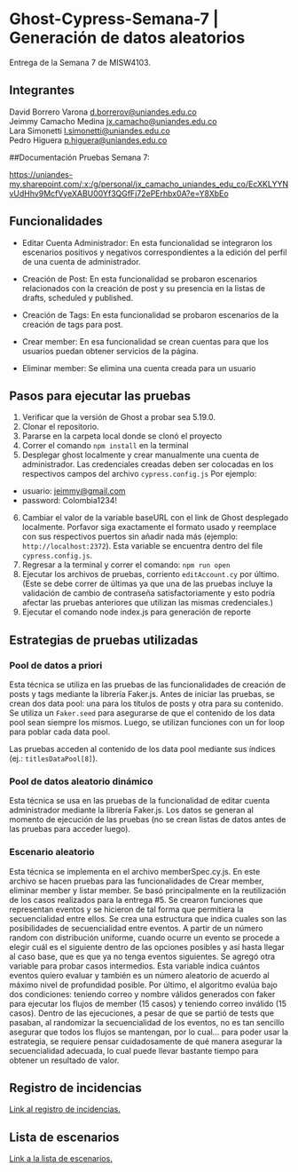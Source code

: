 
# Ghost-Cypress-Semana-7 | Generación de datos aleatorios
Entrega de la Semana 7 de MISW4103.

## Integrantes
David Borrero Varona d.borrerov@uniandes.edu.co
<br>
Jeimmy Camacho Medina jx.camacho@uniandes.edu.co
<br>
Lara Simonetti l.simonetti@uniandes.edu.co
<br>
Pedro Higuera p.higuera@uniandes.edu.co

##Documentación Pruebas Semana 7: 

https://uniandes-my.sharepoint.com/:x:/g/personal/jx_camacho_uniandes_edu_co/EcXKLYYNvUdHhv9McfVyeXABU00Yf3QGfFj72ePErhbx0A?e=Y8XbEo

## Funcionalidades

- Editar Cuenta Administrador: En esta funcionalidad se integraron los escenarios positivos y negativos correspondientes a la edición del perfil de una cuenta de administrador. 

- Creación de Post: En esta funcionalidad se probaron escenarios relacionados con la creación de post y su presencia en la listas de drafts, scheduled y published. 

- Creación de Tags: En esta funcionalidad se probaron escenarios de la creación de tags para post.

- Crear member: En esa funcionalidad se crean cuentas para que los usuarios puedan obtener servicios de la página.

- Eliminar member: Se elimina una cuenta creada para un usuario

## Pasos para ejecutar las pruebas
1. Verificar que la versión de Ghost a probar sea 5.19.0.
2. Clonar el repositorio.
3. Pararse en la carpeta local donde se clonó el proyecto
4. Correr el comando `npm install` en la terminal
5. Desplegar ghost localmente y crear manualmente una cuenta de administrador. Las credenciales creadas deben ser colocadas en
los respectivos campos del archivo `cypress.config.js` 
Por ejemplo: 
- usuario: jeimmy@gmail.com
- password: Colombia1234!
6. Cambiar el valor de la variable baseURL con el link de Ghost desplegado localmente. Porfavor siga exactamente el formato usado y reemplace con sus respectivos puertos sin añadir nada más (ejemplo: `http://localhost:2372`). Esta variable se encuentra dentro del file `cypress.config.js`.
7. Regresar a la terminal y correr el comando: `npm run open`
8. Ejecutar los archivos de pruebas, corriento `editAccount.cy` por último. (Este se debe correr de últimas ya que una de las pruebas incluye la validación de cambio de contraseña satisfactoriamente y esto podría afectar las pruebas anteriores que utilizan las mismas credenciales.)
9. Ejecutar el comando node index.js para generación de reporte

## Estrategias de pruebas utilizadas
### Pool de datos a priori
Esta técnica se utiliza en las pruebas de las funcionalidades de creación de posts y tags mediante la librería Faker.js. Antes de iniciar las pruebas, se crean dos data pool: una para los títulos de posts y otra para su contenido. Se utiliza un `Faker.seed` para asegurarse de que el contenido de los data pool sean siempre los mismos. Luego, se utilizan funciones con un for loop para poblar cada data pool.

Las pruebas acceden al contenido de los data pool mediante sus índices (ej.: `titlesDataPool[8]`).

### Pool de datos aleatorio dinámico
Esta técnica se usa en las pruebas de la funcionalidad de editar cuenta administrador mediante la librería Faker.js. Los datos se generan al momento de ejecución de las pruebas (no se crean listas de datos antes de las pruebas para acceder luego).

### Escenario aleatorio
Esta técnica se implementa en el archivo memberSpec.cy.js. En este archivo se hacen pruebas para las funcionalidades de Crear member, eliminar member y listar member. Se basó principalmente en la reutilización de los casos realizados para la entrega #5. Se crearon funciones que representan eventos y se hicieron de tal forma que permitiera la secuencialidad entre ellos. 
Se crea una estructura que indica cuales son las posibilidades de secuencialidad entre eventos. A partir de un número random con distribución uniforme, cuando ocurre un evento se procede a elegir cuál es el siguiente dentro de las opciones posibles y así hasta llegar al caso base, que es que ya no tenga eventos siguientes.
Se agregó otra variable para probar casos intermedios. Esta variable indica cuántos eventos quiero evaluar y también es un número aleatorio de acuerdo al máximo nivel de profundidad posible.
Por último, el algoritmo evalúa bajo dos condiciones: teniendo correo y nombre válidos generados con faker para ejecutar los flujos de member (15 casos) y teniendo correo inválido (15 casos).
Dentro de las ejecuciones, a pesar de que se partió de tests que pasaban, al randomizar la secuencialidad de los eventos, no es tan sencillo asegurar que todos los flujos se mantengan, por lo cual... para poder usar la estrategia, se requiere pensar cuidadosamente de qué manera asegurar la secuencialidad adecuada, lo cual puede llevar bastante tiempo para obtener un resultado de valor.

## Registro de incidencias
[Link al registro de incidencias.](https://github.com/Lara-Simonetti/Ghost-Cypress-Semana-7/issues)

## Lista de escenarios
[Link a la lista de escenarios.](https://uniandes-my.sharepoint.com/:x:/g/personal/d_borrerov_uniandes_edu_co/Eeocc3EtOiBMlEJGcnAO0rkBDI-uuol3ulFY9mQKJh9G6A?e=Csenby)

